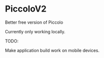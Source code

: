 # PiccoloV2
Better free version of Piccolo

Currently only working locally.

TODO:

Make application build work on mobile devices.
